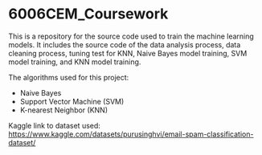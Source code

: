 # 6006CEM_Coursework

This is a repository for the source code used to train the machine learning models. It includes the source code of the data analysis process, data cleaning process, tuning test for KNN, Naive Bayes model training, SVM model training, and KNN model training.

The algorithms used for this project:
- Naive Bayes
- Support Vector Machine (SVM)
- K-nearest Neighbor (KNN)

Kaggle link to dataset used: https://www.kaggle.com/datasets/purusinghvi/email-spam-classification-dataset/ 

